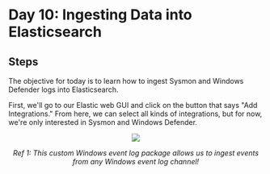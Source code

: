 # Day 10: Ingesting Data into Elasticsearch
## Steps
The objective for today is to learn how to ingest Sysmon and Windows Defender logs into Elasticsearch.

First, we'll go to our Elastic web GUI and click on the button that says "Add Integrations." From here, we can select all kinds of integrations, but for now, we're only interested in Sysmon and Windows Defender. 

<p align="center"><img src="https://i.imgur.com/wtMFFaB.png"></p>
<p align="center"><i>Ref 1: This custom Windows event log package allows us to ingest events from any Windows event log channel!</i></p>
<br>
